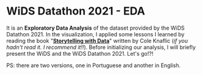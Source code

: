 # WiDS Datathon 2021 - EDA

It is an **Exploratory Data Analysis** of the dataset provided by the WiDS Datathon 2021. In the visualization, I applied some lessons I learned by reading the book  "**<a href="https://www.storytellingwithdata.com/books">Storytelling with Data</a>**" written by Cole Knaflic  (*if you hadn't read it. I recommend it!!*). Before initializing our analysis, I will briefly present the WiDS and the WiDS Datathon 2021. Let's go!?!

PS: there are two versions, one in Portuguese and another in English.
